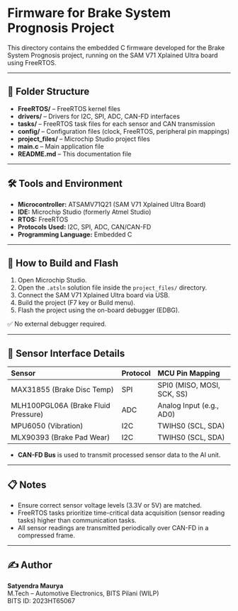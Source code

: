 
# Firmware for Brake System Prognosis Project

This directory contains the embedded C firmware developed for the Brake System Prognosis project, running on the SAM V71 Xplained Ultra board using FreeRTOS.

---

## 📂 Folder Structure

- **FreeRTOS/** – FreeRTOS kernel files
- **drivers/** – Drivers for I2C, SPI, ADC, CAN-FD interfaces
- **tasks/** – FreeRTOS task files for each sensor and CAN transmission
- **config/** – Configuration files (clock, FreeRTOS, peripheral pin mappings)
- **project_files/** – Microchip Studio project files
- **main.c** – Main application file
- **README.md** – This documentation file

---

## 🛠️ Tools and Environment

- **Microcontroller:** ATSAMV71Q21 (SAM V71 Xplained Ultra Board)
- **IDE:** Microchip Studio (formerly Atmel Studio)
- **RTOS:** FreeRTOS
- **Protocols Used:** I2C, SPI, ADC, CAN/CAN-FD
- **Programming Language:** Embedded C

---

## 🚀 How to Build and Flash

1. Open Microchip Studio.
2. Open the `.atsln` solution file inside the `project_files/` directory.
3. Connect the SAM V71 Xplained Ultra board via USB.
4. Build the project (F7 key or Build menu).
5. Flash the project using the on-board debugger (EDBG).

✅ No external debugger required.

---

## 📡 Sensor Interface Details

| Sensor | Protocol | MCU Pin Mapping |
|:------|:----------|:----------------|
| MAX31855 (Brake Disc Temp) | SPI | SPI0 (MISO, MOSI, SCK, SS) |
| MLH100PGL06A (Brake Fluid Pressure) | ADC | Analog Input (e.g., AD0) |
| MPU6050 (Vibration) | I2C | TWIHS0 (SCL, SDA) |
| MLX90393 (Brake Pad Wear) | I2C | TWIHS0 (SCL, SDA) |

- **CAN-FD Bus** is used to transmit processed sensor data to the AI unit.

---

## 📋 Notes

- Ensure correct sensor voltage levels (3.3V or 5V) are matched.
- FreeRTOS tasks prioritize time-critical data acquisition (sensor reading tasks) higher than communication tasks.
- All sensor readings are transmitted periodically over CAN-FD in a compressed frame.

---

## ✍️ Author

**Satyendra Maurya**  
M.Tech – Automotive Electronics, BITS Pilani (WILP)  
BITS ID: 2023HT65067
